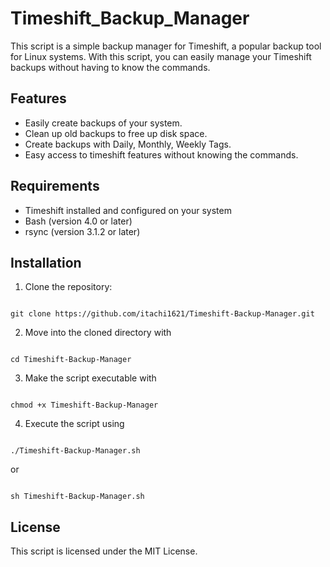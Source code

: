 # Timeshift_Backup_Manager

This script is a simple backup manager for Timeshift, 
a popular backup tool for Linux systems. 
With this script, you can easily manage your Timeshift backups without having to know the commands.


## Features
- Easily create backups of your system.
- Clean up old backups to free up disk space.
- Create backups with Daily, Monthly, Weekly Tags.
- Easy access to timeshift features without knowing the commands.

## Requirements
- Timeshift installed and configured on your system
- Bash (version 4.0 or later)
- rsync (version 3.1.2 or later)

## Installation

1. Clone the repository: 
``` 

git clone https://github.com/itachi1621/Timeshift-Backup-Manager.git 

```
2. Move into the cloned directory with 

``` 

cd Timeshift-Backup-Manager 

```
3. Make the script executable with

``` 

chmod +x Timeshift-Backup-Manager 

```
4. Execute the script using

``` 

./Timeshift-Backup-Manager.sh 

```
or

``` 

sh Timeshift-Backup-Manager.sh 

```

## License
This script is licensed under the MIT License.
